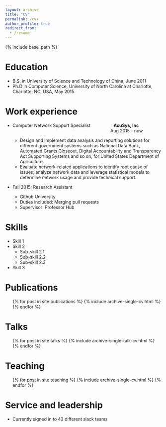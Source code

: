 ```yaml
---
layout: archive
title: "CV"
permalink: /cv/
author_profile: true
redirect_from:
  - /resume
---
```


{% include base_path %}

Education
======
* B.S. in University of Science and Technology of China, June 2011
* Ph.D in Computer Science, University of North Carolina at Charlotte, Charlotte, NC, USA, May 2015

Work experience
======
* Computer Network Support Specialist &nbsp; &nbsp; &nbsp; &nbsp; &nbsp; &nbsp; &nbsp; &nbsp; &nbsp; <b> AcuSys, Inc </b> <br />
  &nbsp; &nbsp; &nbsp; &nbsp; &nbsp; &nbsp; &nbsp; &nbsp; &nbsp; &nbsp; &nbsp; &nbsp; &nbsp; &nbsp; &nbsp; &nbsp; &nbsp; &nbsp; &nbsp; &nbsp; &nbsp; &nbsp; &nbsp; &nbsp; &nbsp; &nbsp; &nbsp; &nbsp; &nbsp; &nbsp; &nbsp; &nbsp; &nbsp; &nbsp; &nbsp; &nbsp; &nbsp; &nbsp; &nbsp; &nbsp; Aug 2015 - now
  * Design and implement data analysis and reporting solutions for different government systems such as National Data Bank, Automated Grants Closeout, Digital Accountability and Transparency Act Supporting Systems and so on, for United States Department of Agriculture.
  * Evaluate network-related applications to identify root cause of issues; analyze network data and leverage statistical models to determine network usage and provide technical support.

* Fall 2015: Research Assistant
  * Github University
  * Duties included: Merging pull requests
  * Supervisor: Professor Hub
  
Skills
======
* Skill 1
* Skill 2
  * Sub-skill 2.1
  * Sub-skill 2.2
  * Sub-skill 2.3
* Skill 3

Publications
======
  <ul>{% for post in site.publications %}
    {% include archive-single-cv.html %}
  {% endfor %}</ul>
  
Talks
======
  <ul>{% for post in site.talks %}
    {% include archive-single-talk-cv.html %}
  {% endfor %}</ul>
  
Teaching
======
  <ul>{% for post in site.teaching %}
    {% include archive-single-cv.html %}
  {% endfor %}</ul>
  
Service and leadership
======
* Currently signed in to 43 different slack teams
